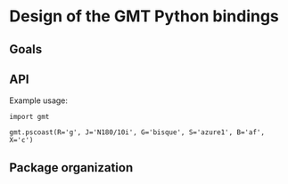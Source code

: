 # Design of the GMT Python bindings


## Goals


## API

Example usage:

    import gmt

    gmt.pscoast(R='g', J='N180/10i', G='bisque', S='azure1', B='af', X='c')


## Package organization
